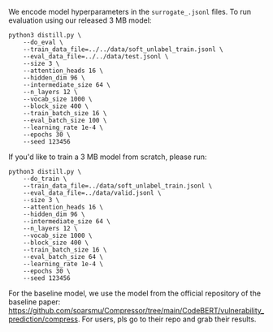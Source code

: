 
We encode model hyperparameters in the `surrogate_.jsonl` files. To run evaluation using our released 3 MB model:
```
python3 distill.py \
    --do_eval \
    --train_data_file=../../data/soft_unlabel_train.jsonl \
    --eval_data_file=../../data/test.jsonl \
    --size 3 \
    --attention_heads 16 \
    --hidden_dim 96 \
    --intermediate_size 64 \
    --n_layers 12 \
    --vocab_size 1000 \
    --block_size 400 \
    --train_batch_size 16 \
    --eval_batch_size 100 \
    --learning_rate 1e-4 \
    --epochs 30 \
    --seed 123456
```
If you'd like to train a 3 MB model from scratch, please run:
```
python3 distill.py \
    --do_train \
    --train_data_file=../data/soft_unlabel_train.jsonl \
    --eval_data_file=../data/valid.jsonl \
    --size 3 \
    --attention_heads 16 \
    --hidden_dim 96 \
    --intermediate_size 64 \
    --n_layers 12 \
    --vocab_size 1000 \
    --block_size 400 \
    --train_batch_size 16 \
    --eval_batch_size 64 \
    --learning_rate 1e-4 \
    --epochs 30 \
    --seed 123456
```

For the baseline model, we use the model from the official repository of the baseline paper: https://github.com/soarsmu/Compressor/tree/main/CodeBERT/vulnerability_prediction/compress. For users, pls go to their repo and grab their results.

<!-- 
```
mkdir log

CUDA_VISIBLE_DEVICES=3 python3 finetune.py \
    --do_train \
    --train_data_file=../data/label_train.jsonl \
    --eval_data_file=../data/valid.jsonl \
    --epoch 10 \
    --block_size 400 \
    --train_batch_size 16 \
    --eval_batch_size 64 \
    --learning_rate 2e-5 \
    --max_grad_norm 1.0 \
    --evaluate_during_training \
    --seed 123456 2>&1| tee log/finetune.log
```
```
CUDA_VISIBLE_DEVICES=3 python3 finetune.py \
    --do_eval \
    --train_data_file=../data/label_train.jsonl \
    --eval_data_file=../data/test.jsonl \
    --epoch 10 \
    --block_size 400 \
    --train_batch_size 16 \
    --eval_batch_size 64 \
    --learning_rate 2e-5 \
    --max_grad_norm 1.0 \
    --evaluate_during_training \
    --seed 123456
```
```
CUDA_VISIBLE_DEVICES=3 python3 finetune.py \
    --do_eval \
    --train_data_file=../data/label_train.jsonl \
    --eval_data_file=../data/test.jsonl \
    --epoch 10 \
    --block_size 400 \
    --train_batch_size 16 \
    --eval_batch_size 100 \
    --learning_rate 2e-5 \
    --max_grad_norm 1.0 \
    --evaluate_during_training \
    --seed 123456
 ``` -->
